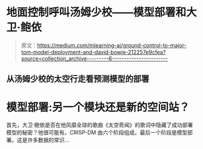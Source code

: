 # 地面控制呼叫汤姆少校——模型部署和大卫·鲍依

> 原文：<https://medium.com/mlearning-ai/ground-control-to-major-tom-model-deployment-and-david-bowie-212257e9cfea?source=collection_archive---------6----------------------->

## 从汤姆少校的太空行走看预测模型的部署

# 模型部署:另一个模块还是新的空间站？

首先，大卫·鲍依是否在他风靡全球的歌曲《太空奇闻》的歌词中隐藏了成功部署模型的秘密？他很可能有。CRISP-DM 由六个阶段组成，最后一个阶段是模型部署。这是许多数据的常识…